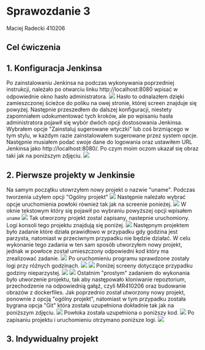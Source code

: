 # Sprawozdanie 3
Maciej Radecki 410206
## Cel ćwiczenia

## 1. Konfiguracja Jenkinsa
Po zainstalowaniu Jenkinsa na podczas wykonywania poprzedniej instrukcji, należało po otwarciu linku http://localhost:8080 wpisać w odpowiednie okno hasło administratora. 
![](../Screeny/3.1.1.1.png)
Hasło to odnalazłem dzięki zamieszczonej ścieżce do poliku na owej stronie, której screen znajduje się powyżej. Następnie przeszedłem do dalszej konfiguracji, niestety zapomniałem udokumentować tych kroków, ale po wpisaniu hasła administratora pojawił się wybór dwóch opcji dostosowania Jenkinsa. Wybrałem opcje "Zainstaluj sugerowane wtyczki" lub coś brzmiącego w tym stylu, w każdym razie zainstalowałem sugerowane przez system opcje. Następnie musiałem podać swoje dane do logowania oraz ustawiłem URL Jenkinsa jako http://localhost:8080/. Po czym moim oczom ukazał się obraz taki jak na poniższym zdjęciu.
![](../Screeny/3.1.1.2.png)
## 2. Pierwsze projekty w Jenkinsie
Na samym początku utowrzyłem nowy projekt o nazwie "uname". Podczas tworzenia użyłem opcji "Ogólny projekt"
![](../Screeny/3.1.2.1.png)
Następnie należało wybrać opcje uruchomienia powłoki również tak jak na screenie ponieżej.
![](../Screeny/3.1.2.2.png)
W oknie tekstowym który się pojawił po wybraniu powyższej opcji wpisałem ```uname``` 
![](../Screeny/3.1.2.3.png)
Tak utworzony projekt zostal zapisany, nastepnie uruchomiony. Logi konsoli tego projektu znajdują się poniżej.
![](../Screeny/3.1.2.4.png)
Następnym projektem było zadanie które działa prawidłowo w przypadku gdy godzina jest parzysta, natomiast w przeciwnym przypadku nie będzie działać. W celu wykonanie tego zadania w ten sam sposób utworzyłem nowy projekt, jednak w powłoce został umieszczony odpowiedni kod który ma zrealizować zadanie.
![](../Screeny/3.1.2.5.png)
Po uruchomieniu programu sprawdzone zostały logi przy różnych godzinach.
![](../Screeny/3.1.2.6.png)
![](../Screeny/3.1.2.7.png)
Poniżej screeny dotyczące przypadku godziny nieparzystej.
![](../Screeny/3.1.2.8.png)
![](../Screeny/3.1.2.9.png)
Ostatnim "prostym" zadaniem do wykonania było utworzenie projektu, tak aby następowało kloniwanie repoztorium, przechodzenie na odpowiednią gałąź, czyli MR410206 oraz budowanie obrazów z dockerfiles. Jak poprzednio został utworzony nowy projekt, ponownie z opcją "ogólny projekt", natomiast w tym przypadku została bygrana opcja "Git" która została uzupełniona dokładnie tak jak na poniższym zdjęciu.
![](../Screeny/3.1.2.10.png)
Powłoka została uzupełniona o poniższy kod.
![](../Screeny/3.1.2.11.png)
Po zapisaniu projektu i uruchomieniu otrzymano poniższe logi.
![](../Screeny/3.1.2.12.png)
## 3. Indywidualny projekt
